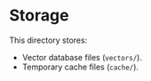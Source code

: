 # Storage
This directory stores:
- Vector database files (`vectors/`).
- Temporary cache files (`cache/`).

